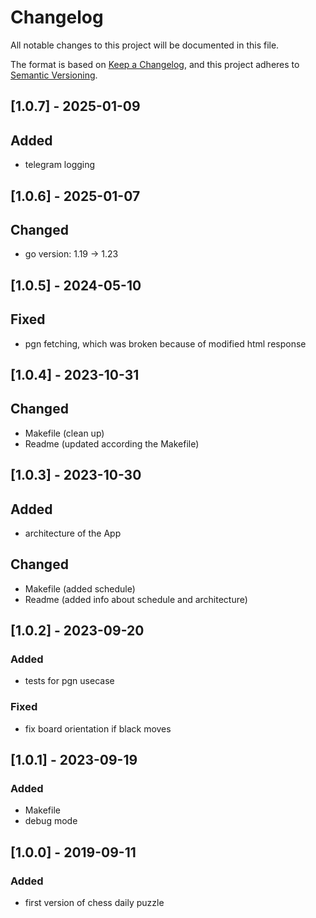 # Changelog

All notable changes to this project will be documented in this file.

The format is based on [Keep a Changelog](https://keepachangelog.com/en/1.0.0/),
and this project adheres to [Semantic Versioning](https://semver.org/spec/v2.0.0.html).

## [1.0.7] - 2025-01-09

## Added

- telegram logging

## [1.0.6] - 2025-01-07

## Changed

- go version: 1.19 -> 1.23

## [1.0.5] - 2024-05-10

## Fixed

- pgn fetching, which was broken because of modified html response

## [1.0.4] - 2023-10-31

## Changed

- Makefile (clean up)
- Readme (updated according the Makefile)

## [1.0.3] - 2023-10-30

## Added

- architecture of the App

## Changed

- Makefile (added schedule)
- Readme (added info about schedule and architecture)

## [1.0.2] - 2023-09-20

### Added

- tests for pgn usecase

### Fixed

- fix board orientation if black moves

## [1.0.1] - 2023-09-19

### Added

- Makefile
- debug mode

## [1.0.0] - 2019-09-11

### Added

- first version of chess daily puzzle